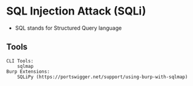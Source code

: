 # SQL Injection Attack (SQLi)
* SQL stands for Structured Query language
## Tools
```
CLI Tools:
    sqlmap
Burp Extensions:
    SQLiPy (https://portswigger.net/support/using-burp-with-sqlmap)
```
